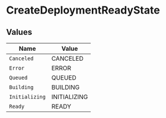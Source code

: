 # CreateDeploymentReadyState


## Values

| Name           | Value          |
| -------------- | -------------- |
| `Canceled`     | CANCELED       |
| `Error`        | ERROR          |
| `Queued`       | QUEUED         |
| `Building`     | BUILDING       |
| `Initializing` | INITIALIZING   |
| `Ready`        | READY          |